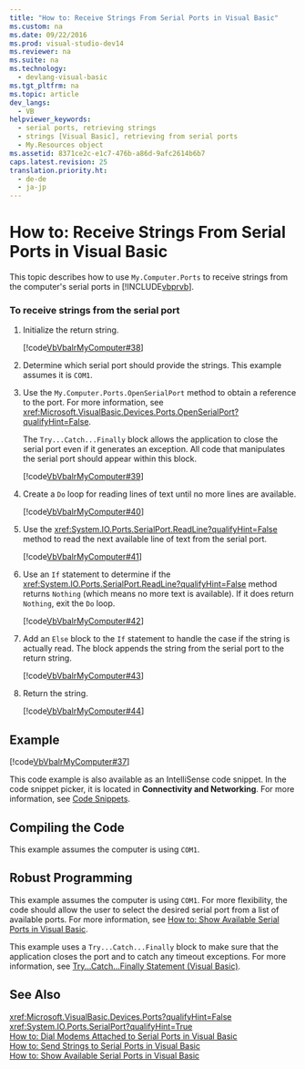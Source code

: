```yaml
---
title: "How to: Receive Strings From Serial Ports in Visual Basic"
ms.custom: na
ms.date: 09/22/2016
ms.prod: visual-studio-dev14
ms.reviewer: na
ms.suite: na
ms.technology: 
  - devlang-visual-basic
ms.tgt_pltfrm: na
ms.topic: article
dev_langs: 
  - VB
helpviewer_keywords: 
  - serial ports, retrieving strings
  - strings [Visual Basic], retrieving from serial ports
  - My.Resources object
ms.assetid: 8371ce2c-e1c7-476b-a86d-9afc2614b6b7
caps.latest.revision: 25
translation.priority.ht: 
  - de-de
  - ja-jp
---
```

# How to: Receive Strings From Serial Ports in Visual Basic
This topic describes how to use `My.Computer.Ports` to receive strings from the computer's serial ports in [!INCLUDE[vbprvb](../vs140/includes/vbprvb_md.md)].  
  
### To receive strings from the serial port  
  
1.  Initialize the return string.  
  
     [!code[VbVbalrMyComputer#38](../vs140/codesnippet/VisualBasic/how-to--receive-strings-from-serial-ports-in-visual-basic_1.vb)]
  
  
2.  Determine which serial port should provide the strings. This example assumes it is `COM1`.  
  
3.  Use the `My.Computer.Ports.OpenSerialPort` method to obtain a reference to the port. For more information, see <xref:Microsoft.VisualBasic.Devices.Ports.OpenSerialPort?qualifyHint=False>.  
  
     The `Try...Catch...Finally` block allows the application to close the serial port even if it generates an exception. All code that manipulates the serial port should appear within this block.  
  
     [!code[VbVbalrMyComputer#39](../vs140/codesnippet/VisualBasic/how-to--receive-strings-from-serial-ports-in-visual-basic_2.vb)]
  
  
4.  Create a `Do` loop for reading lines of text until no more lines are available.  
  
     [!code[VbVbalrMyComputer#40](../vs140/codesnippet/VisualBasic/how-to--receive-strings-from-serial-ports-in-visual-basic_3.vb)]
  
  
5.  Use the <xref:System.IO.Ports.SerialPort.ReadLine?qualifyHint=False> method to read the next available line of text from the serial port.  
  
     [!code[VbVbalrMyComputer#41](../vs140/codesnippet/VisualBasic/how-to--receive-strings-from-serial-ports-in-visual-basic_4.vb)]
  
  
6.  Use an `If` statement to determine if the <xref:System.IO.Ports.SerialPort.ReadLine?qualifyHint=False> method returns `Nothing` (which means no more text is available). If it does return `Nothing`, exit the `Do` loop.  
  
     [!code[VbVbalrMyComputer#42](../vs140/codesnippet/VisualBasic/how-to--receive-strings-from-serial-ports-in-visual-basic_5.vb)]
  
  
7.  Add an `Else` block to the `If` statement to handle the case if the string is actually read. The block appends the string from the serial port to the return string.  
  
     [!code[VbVbalrMyComputer#43](../vs140/codesnippet/VisualBasic/how-to--receive-strings-from-serial-ports-in-visual-basic_6.vb)]
  
  
8.  Return the string.  
  
     [!code[VbVbalrMyComputer#44](../vs140/codesnippet/VisualBasic/how-to--receive-strings-from-serial-ports-in-visual-basic_7.vb)]
  
  
## Example  
 [!code[VbVbalrMyComputer#37](../vs140/codesnippet/VisualBasic/how-to--receive-strings-from-serial-ports-in-visual-basic_8.vb)]
  
  
 This code example is also available as an IntelliSense code snippet. In the code snippet picker, it is located in **Connectivity and Networking**. For more information, see [Code Snippets](../vs140/code-snippets.md).  
  
## Compiling the Code  
 This example assumes the computer is using `COM1`.  
  
## Robust Programming  
 This example assumes the computer is using `COM1`. For more flexibility, the code should allow the user to select the desired serial port from a list of available ports. For more information, see [How to: Show Available Serial Ports in Visual Basic](../vs140/how-to--show-available-serial-ports-in-visual-basic.md).  
  
 This example uses a `Try...Catch...Finally` block to make sure that the application closes the port and to catch any timeout exceptions. For more information, see [Try...Catch...Finally Statement (Visual Basic)](../vs140/try...catch...finally-statement--visual-basic-.md).  
  
## See Also  
 <xref:Microsoft.VisualBasic.Devices.Ports?qualifyHint=False>   
 <xref:System.IO.Ports.SerialPort?qualifyHint=True>   
 [How to: Dial Modems Attached to Serial Ports in Visual Basic](../vs140/how-to--dial-modems-attached-to-serial-ports-in-visual-basic.md)   
 [How to: Send Strings to Serial Ports in Visual Basic](../vs140/how-to--send-strings-to-serial-ports-in-visual-basic.md)   
 [How to: Show Available Serial Ports in Visual Basic](../vs140/how-to--show-available-serial-ports-in-visual-basic.md)